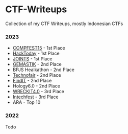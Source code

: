 # CTF-Writeups

Collection of my CTF Writeups, mostly Indonesian CTFs

### 2023
- [COMPFEST15](https://github.com/Wrth1/CTF-Writeups/tree/master/COMPFEST15-2023) - 1st Place
- [HackToday](https://github.com/Wrth1/CTF-Writeups/tree/master/HackToday-2023) - 1st Place
- [JOINTS](https://github.com/Wrth1/CTF-Writeups/tree/master/JOINTS-2023) - 1st Place
- [GEMASTIK](https://github.com/Wrth1/CTF-Writeups/tree/master/GEMASTIK-2023) - 2nd Place
- BPJS Healkathon - 2nd Place
- [Technofair](https://github.com/Wrth1/CTF-Writeups/tree/master/Technofair-2023) - 2nd Place
- [FindIT](https://github.com/Wrth1/CTF-Writeups/tree/master/FindIT-2023) - 2nd Place
- Hology6.0 - 2nd Place
- [WRECKIT4.0](https://github.com/Wrth1/CTF-Writeups/tree/master/WRECKIT%204.0) - 3rd Place
- [Intechfest](https://github.com/Wrth1/CTF-Writeups/tree/master/Intechfest-2023) - 3rd Place
- ARA - Top 10

### 2022
Todo
